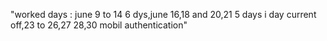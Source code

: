 "worked days : june 9 to 14 6 dys,june 16,18 and 20,21 5 days i day current off,23 to 26,27 28,30 mobil authentication"
